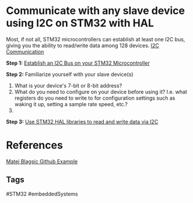 # Communicate with any slave device using I2C on STM32 with HAL

Most, if not all, STM32 microcontrollers can establish at least one I2C bus, giving you the ability to read/write data among 128 devices. [I2C Communication](../202111020424/README.md)  


**Step 1:** [Establish an I2C Bus on your STM32 Microcontroller](../202306112116/README.md)

**Step 2:** Familiarize yourself with your slave device(s) 
1. What is your device's 7-bit or 8-bit address?  
2. What do you need to configure on your device before using it? I.e. what registers do you need to write to for configuration settings such as waking it up, setting a sample rate speed, etc.?   
3. 
**Step 3:** [Use STM32 HAL libraries to read and write data via I2C](../202306112223/README.md)

# References
[Matej Blagsic Github Example](https://github.com/prtzl/Embedded_videos/tree/master/026_HAL-I2C)

## Tags
#STM32 #embeddedSystems

